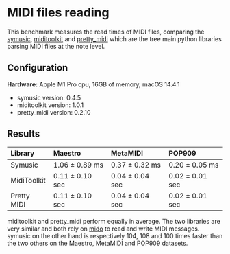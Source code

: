 # MIDI files reading

This benchmark measures the read times of MIDI files, comparing the [symusic](https://github.com/Yikai-Liao/symusic), [miditoolkit](https://github.com/YatingMusic/miditoolkit) and [pretty_midi](https://github.com/craffel/pretty-midi) which are the tree main python libraries parsing MIDI files at the note level.

## Configuration

**Hardware:** Apple M1 Pro cpu, 16GB of memory, macOS 14.4.1

* symusic version: 0.4.5
* miditoolkit version: 1.0.1
* pretty_midi version: 0.2.10

## Results

| Library     | Maestro         | MetaMIDI        | POP909          |
|:------------|:----------------|:----------------|:----------------|
| Symusic     | 1.06 ± 0.89 ms  | 0.37 ± 0.32 ms  | 0.20 ± 0.05 ms  |
| MidiToolkit | 0.11 ± 0.10 sec | 0.04 ± 0.04 sec | 0.02 ± 0.01 sec |
| Pretty MIDI | 0.11 ± 0.10 sec | 0.04 ± 0.04 sec | 0.02 ± 0.01 sec |

miditoolkit and pretty_midi perform equally in average. The two libraries are very similar and both rely on [mido](https://github.com/mido/mido) to read and write MIDI messages.
symusic on the other hand is respectively 104, 108 and 100 times faster than the two others on the Maestro, MetaMIDI and POP909 datasets.
